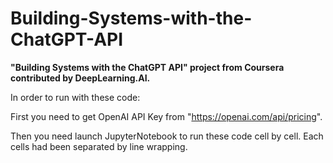 # Building-Systems-with-the-ChatGPT-API
**"Building Systems with the ChatGPT API" project from Coursera contributed by DeepLearning.AI.**

In order to run with these code:

  First you need to get OpenAI API Key from "https://openai.com/api/pricing".
  
  Then you need launch JupyterNotebook to run these code cell by cell. Each cells had been separated by line wrapping.
